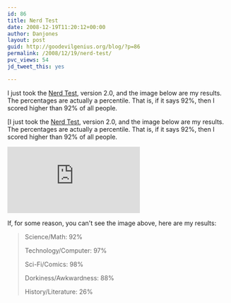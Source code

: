 ```yaml
---
id: 86
title: Nerd Test
date: 2008-12-19T11:20:12+00:00
author: Danjones
layout: post
guid: http://goodevilgenius.org/blog/?p=86
permalink: /2008/12/19/nerd-test/
pvc_views: 54
jd_tweet_this: yes

---
```

I just took the [Nerd Test](http://www.nerdtests.com/), version 2.0, and the image below are my results. The percentages are actually a percentile. That is, if it says 92%, then I scored higher than 92% of all people.

[I just took the [Nerd Test](http://www.nerdtests.com/), version 2.0, and the image below are my results. The percentages are actually a percentile. That is, if it says 92%, then I scored higher than 92% of all people.

![Results](http://www.nerdtests.com/ft_nt2.php) 

If, for some reason, you can't see the image above, here are my results:

> Science/Math: 92%
>
> Technology/Computer: 97%
>
> Sci-Fi/Comics: 98%
>
> Dorkiness/Awkwardness: 88%
>
> History/Literature: 26%
